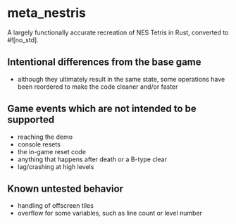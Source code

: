 # meta_nestris

A largely functionally accurate recreation of NES Tetris in Rust, converted to #![no_std].

## Intentional differences from the base game

- although they ultimately result in the same state, some operations have been reordered to make the code cleaner and/or faster
  
## Game events which are not intended to be supported

- reaching the demo
- console resets
- the in-game reset code
- anything that happens after death or a B-type clear
- lag/crashing at high levels
  
## Known untested behavior

- handling of offscreen tiles
- overflow for some variables, such as line count or level number

